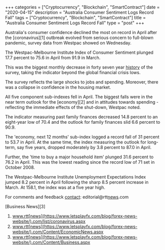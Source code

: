 +++
categories = ["Cryptocurrency", "Blockchain", "SmartContract"]
date = "2020-04-15"
description = "Australia Consumer Sentiment Logs Record Fall"
tags = ["Cryptocurrency", "Blockchain", "SmartContract"]
title = "Australia Consumer Sentiment Logs Record Fall"
type = "post"
+++

Australia's consumer confidence declined the most on record in April
after the [coronavirus][1] outbreak evolved from serious concern to
full-blown pandemic, survey data from Westpac showed on Wednesday.

The Westpac-Melbourne Institute Index of Consumer Sentiment plunged 17.7
percent to 75.6 in April from 91.9 in March.

This was the biggest monthly decrease in forty seven year [history](https://www.fixpro.org/post/chargeless-historical-data-api-backtesting/) of the
survey, taking the indicator beyond the global financial crisis lows.

The survey reflects the large shocks to jobs and spending. Moreover,
there was a collapse in confidence in the housing market.

All five component sub-indexes fell in April. The biggest falls were in
the near term outlook for the [economy][2] and in attitudes towards
spending - reflecting the immediate effects of the shut-down, Westpac
noted.

The indicator measuring past family finances decreased 14.8 percent to
an eight-year low of 70.4 and the outlook for family finances slid 6.6
percent to 90.9.

The 'economy, next 12 months' sub-index logged a record fall of 31
percent to 53.7 in April. At the same time, the index measuring the
outlook for long-term, say five years, dropped moderately by 3.8 percent
to 87.0 in April.

Further, the 'time to buy a major household item' plunged 31.6 percent
to 76.2 in April. This was the lowest reading since the record low of 71
set in October 2008.

The Westpac-Melbourne Institute Unemployment Expectations Index jumped
8.2 percent in April following the sharp 8.5 percent increase in March.
At 158.1, the index was at a five year high.

For comments and feedback [contact](https://www.playgroundfx.com/contact/): editorial@rtt[news](https://www.letsplayfx.com/blog/forex-news-website/).com

[Business News][3]

   1. www.rtt[news](https://www.letsplayfx.com/blog/forex-news-website/).com/list/coronavirus.aspx
   2. www.rtt[news](https://www.letsplayfx.com/blog/forex-news-website/).com/Content/EconomicNews.aspx
   3. www.rtt[news](https://www.letsplayfx.com/blog/forex-news-website/).com/Content/Business.aspx